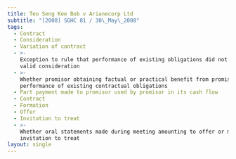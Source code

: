 ```yaml
---
title: Teo Seng Kee Bob v Arianecorp Ltd
subtitle: "[2008] SGHC 81 / 30\_May\_2008"
tags:
  - Contract
  - Consideration
  - Variation of contract
  - >-
    Exception to rule that performance of existing obligations did not amount to
    valid consideration
  - >-
    Whether promisor obtaining factual or practical benefit from promisee\'s
    performance of existing contractual obligations
  - Part payment made to promisor used by promisor in its cash flow
  - Contract
  - Formation
  - Offer
  - Invitation to treat
  - >-
    Whether oral statements made during meeting amounting to offer or mere
    invitation to treat
layout: single
---
```


